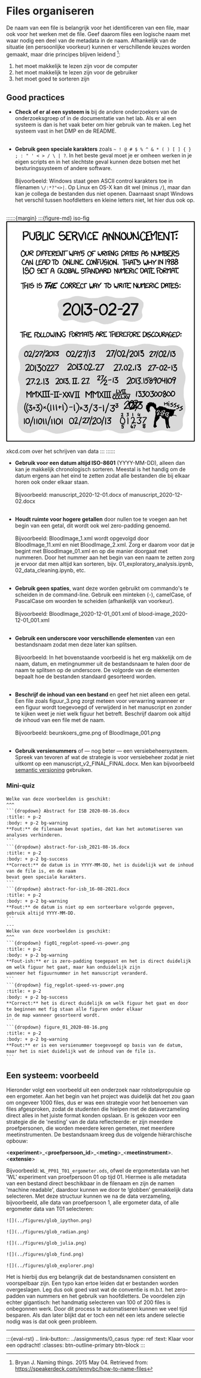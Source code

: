 # Files organiseren

De naam van een file is belangrijk voor het identificeren van een file, maar ook voor het werken met de file. Geef 
daarom files een logische naam met waar nodig een deel van de metadata in de naam. Afhankelijk van de situatie 
(en persoonlijke voorkeur) kunnen er verschillende keuzes worden gemaakt, maar drie principes blijven leidend [^Bryan]:

1. het moet makkelijk te lezen zijn voor de computer
1. het moet makkelijk te lezen zijn voor de gebruiker
1. het moet goed te sorteren zijn

## Good practices

- **Check of er al een systeem is** bij de andere onderzoekers van de onderzoeksgroep of in de documentatie van het lab.
Als er al een systeem is dan is het vaak beter om hier gebruik van te maken. Leg het systeem vast in het DMP en de 
README.
<br><br>

- **Gebruik geen speciale karakters** zoals `~ ! @ # $ % ^ & * ( ) [ ] { } ; : " ' < > / \ | ?`. In het beste geval moet je er
omheen werken in je eigen scripts en in het slechtste geval kunnen deze botsen met het besturingssysteem of andere
software.
<br><br>
Bijvoorbeeld: Windows staat geen ASCII control karakters toe in filenamen `\/:*?"<>|`. Op Linux en OS-X kan dit wel 
(minus `/`), maar dan kan je collega de bestanden dus niet openen. Daarnaast snapt Windows het verschil tussen 
hoofdletters en kleine letters niet, let hier dus ook op.
<br><br>

::::::{margin}
:::{figure-md} iso-fig
<img src="../figures/xkcd_iso_8601_2x.png" alt="xkcd">

xkcd.com over het schrijven van data
:::
::::::

- **Gebruik voor een datum altijd ISO-8601** (YYYY-MM-DD), alleen dan kan je makkelijk chronologisch sorteren. Meestal
is het handig om de datum ergens aan het eind te zetten zodat alle bestanden die bij elkaar horen ook onder elkaar staan.
<br><br>
Bijvoorbeeld: manuscript_2020-12-01.docx of manuscript_2020-12-02.docx
<br><br>
  
- **Houdt ruimte voor hogere getallen** door nullen toe te voegen aan het begin van een getal, dit wordt ook wel zero-padding
genoemd.
<br><br>
Bijvoorbeeld: BloodImage_1.xml wordt opgevolgd door BloodImage_11.xml en niet BloodImage_2.xml. Zorg er daarom voor dat 
je begint met BloodImage_01.xml en op die manier doorgaat met nummeren. Door het nummer aan het begin van een naam te 
zetten zorg je ervoor dat men altijd kan sorteren, bijv. 01_exploratory_analysis.ipynb, 02_data_cleaning.ipynb, etc.
<br><br>

- **Gebruik geen spaties**, want deze worden gebruikt om commando's te scheiden in de command-line. Gebruik een minteken 
(-), camelCase, of PascalCase om woorden te scheiden (afhankelijk van voorkeur). 
<br><br>
Bijvoorbeeld: BloodImage_2020-12-01_001.xml of blood-image_2020-12-01_001.xml
<br><br>

- **Gebruik een underscore voor verschillende elementen** van een bestandsnaam zodat men deze later kan splitsen. 
<br><br>
Bijvoorbeeld: In het bovenstaande voorbeeld is het erg makkelijk om de naam, datum, en metingnummer uit de bestandsnaam 
te halen door de naam te splitsen op de underscore. De volgorde van de elementen bepaalt hoe de bestanden standaard 
gesorteerd worden.
<br><br>  

- **Beschrijf de inhoud van een bestand** en geef het niet alleen een getal. Een file zoals figuur_3.png zorgt meteen 
voor verwarring wanneer er een figuur wordt toegevoegd of verwijderd in het manuscript en zonder te kijken weet je niet
welk figuur het betreft. Beschrijf daarom ook altijd de inhoud van een file met de naam.
<br><br>
Bijvoorbeeld: beurskoers_gme.png of BloodImage_001.png
<br><br>

- **Gebruik versienummers** of — nog beter — een versiebeheersysteem. Spreek van tevoren af wat de strategie is voor
versiebeheer zodat je niet uitkomt op een manuscript_v2_FINAL_FINAL.docx. Men kan bijvoorbeeld [semantic versioning](https://semver.org/)
gebruiken. 
  
### Mini-quiz

`````{panels}
Welke van deze voorbeelden is geschikt:
^^^
```{dropdown} Abstract for ISB 2020-08-16.docx
:title: + p-2
:body: + p-2 bg-warning
**Fout:** de filenaam bevat spaties, dat kan het automatiseren van analyses verhinderen.
```
```{dropdown} abstract-for-isb_2021-08-16.docx
:title: + p-2
:body: + p-2 bg-success
**Correct:** de datum is in YYYY-MM-DD, het is duidelijk wat de inhoud van de file is, en de naam 
bevat geen speciale karakters.
```
```{dropdown} abstract-for-isb_16-08-2021.docx
:title: + p-2
:body: + p-2 bg-warning
**Fout:** de datum is niet op een sorteerbare volgorde gegeven, gebruik altijd YYYY-MM-DD.
```
---
Welke van deze voorbeelden is geschikt:
^^^
```{dropdown} fig01_regplot-speed-vs-power.png
:title: + p-2
:body: + p-2 bg-warning
**Fout-ish:** er is zero-padding toegepast en het is direct duidelijk om welk figuur het gaat, maar kan onduidelijk zijn 
wanneer het figuurnummer in het manuscript veranderd.
```
```{dropdown} fig_regplot-speed-vs-power.png
:title: + p-2
:body: + p-2 bg-success
**Correct:** het is direct duidelijk om welk figuur het gaat en door te beginnen met fig staan alle figuren onder elkaar
in de map wanneer gesorteerd wordt.
```
```{dropdown} figure_01_2020-08-16.png
:title: + p-2
:body: + p-2 bg-warning
**Fout:** er is een versienummer toegevoegd op basis van de datum, maar het is niet duidelijk wat de inhoud van de file is.
```
``````

## Een systeem: voorbeeld

Hieronder volgt een voorbeeld uit een onderzoek naar rolstoelpropulsie op een ergometer. Aan het begin van het project 
was duidelijk dat het zou gaan om ongeveer 1000 files, dus er was een strategie voor het benoemen van files afgesproken, 
zodat de studenten die hielpen met de dataverzameling direct alles in het juiste format konden opslaan. Er is gekozen 
voor een strategie die de 'nesting' van de data reflecteerde: er zijn meerdere proefpersonen, die worden meerdere keren 
gemeten, met meerdere meetinstrumenten. De bestandsnaam kreeg dus de volgende hiërarchische opbouw:

\<**experiment**\>\_\<**proefpersoon_id**\>\_\<**meting**\>\_\<**meetinstrument**\>.\<**extensie**\>

Bijvoorbeeld: `WL_PP01_T01_ergometer.ods`, ofwel de ergometerdata van het 'WL' experiment van proefpersoon 01 op tijd 01.
Hiermee is alle metadata van een bestand direct beschikbaar in de filenaam en zijn de namen 'machine readable', daardoor 
kunnen we door te ‘globben’ gemakkelijk data selecteren. Met deze structuur kunnen we na de data verzameling, 
bijvoorbeeld, alle data van proefpersoon 1, alle ergometer data, of alle ergometer data van T01 selecteren:

```{tabbed} Python
![](../figures/glob_ipython.png)
```

```{tabbed} R
![](../figures/glob_radian.png)
```

```{tabbed} Julia
![](../figures/glob_julia.png)
```

```{tabbed} Shell
![](../figures/glob_find.png)
```

```{tabbed} Explorer
![](../figures/glob_explorer.png)
```

Het is hierbij dus erg belangrijk dat de bestandsnamen consistent en voorspelbaar zijn. Een typo kan ertoe leiden dat
er bestanden worden overgeslagen. Leg dus ook goed vast wat de conventie is m.b.t. het zero-padden van nummers en het 
gebruik van hoofdletters. De voordelen zijn echter gigantisch: het handmatig selecteren van 100 of 200 files is onbegonnen
werk. Door dit process te automatiseren kunnen we veel tijd besparen. Als dan later blijkt dat er toch een nét een iets 
andere selectie nodig was is dat ook geen probleem.

---

:::{eval-rst}
.. link-button:: ../assignments/0_casus
    :type: ref
    :text: Klaar voor een opdracht!
    :classes: btn-outline-primary btn-block
:::

[^Bryan]: Bryan J. Naming things. 2015 May 04. Retrieved from: https://speakerdeck.com/jennybc/how-to-name-files
